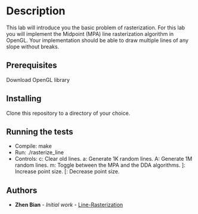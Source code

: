 # Description

This lab will introduce you the basic problem of rasterization. For this lab you will implement the Midpoint (MPA) line rasterization algorithm in OpenGL. Your implementation should be able to draw multiple lines of any slope without breaks. 

## Prerequisites

Download OpenGL library

## Installing

Clone this repository to a directory of your choice.

## Running the tests

* Compile: make
* Run: ./rasterize_line
* Controls:
       c: Clear old lines.
       a: Generate 1K random lines.
       A: Generate 1M random lines.
       m: Toggle between the MPA and the DDA algorithms.
       ]: Increase point size.
       [: Decrease point size.

## Authors

* **Zhen Bian** - *Initial work* - [Line-Rasterization](https://github.com/zbian002/Line-Rasterization-)
